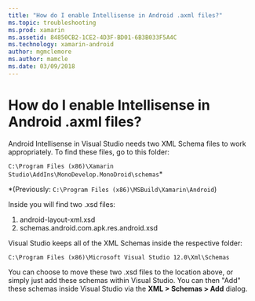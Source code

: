 ```yaml
---
title: "How do I enable Intellisense in Android .axml files?"
ms.topic: troubleshooting
ms.prod: xamarin
ms.assetid: 84850CB2-1CE2-4D3F-BD01-6B3B033F5A4C
ms.technology: xamarin-android
author: mgmclemore
ms.author: mamcle
ms.date: 03/09/2018
---
```


# How do I enable Intellisense in Android .axml files?

Android Intellisense in Visual Studio needs two XML Schema files to work appropriately. To find these files, go to this folder:

`C:\Program Files (x86)\Xamarin Studio\AddIns\MonoDevelop.MonoDroid\schemas`*

*(Previously: `C:\Program Files (x86)\MSBuild\Xamarin\Android`)

Inside you will find two .xsd files:

1. android-layout-xml.xsd
2. schemas.android.com.apk.res.android.xsd

Visual Studio keeps all of the XML Schemas inside the respective folder:

`C:\Program Files (x86)\Microsoft Visual Studio 12.0\Xml\Schemas`

You can choose to move these two .xsd files to the location above, or simply just add these schemas within Visual Studio. You can then "Add" these schemas inside Visual Studio via the **XML > Schemas > Add** dialog.






